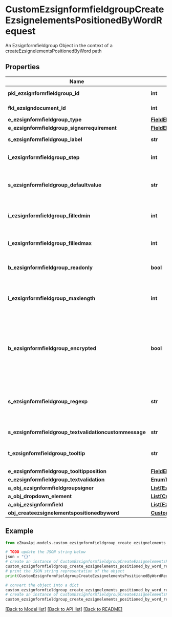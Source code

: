 # CustomEzsignformfieldgroupCreateEzsignelementsPositionedByWordRequest

An Ezsignformfieldgroup Object in the context of a createEzsignelementsPositionedByWord path

## Properties

Name | Type | Description | Notes
------------ | ------------- | ------------- | -------------
**pki_ezsignformfieldgroup_id** | **int** | The unique ID of the Ezsignformfieldgroup | [optional] 
**fki_ezsigndocument_id** | **int** | The unique ID of the Ezsigndocument | 
**e_ezsignformfieldgroup_type** | [**FieldEEzsignformfieldgroupType**](FieldEEzsignformfieldgroupType.md) |  | 
**e_ezsignformfieldgroup_signerrequirement** | [**FieldEEzsignformfieldgroupSignerrequirement**](FieldEEzsignformfieldgroupSignerrequirement.md) |  | [optional] 
**s_ezsignformfieldgroup_label** | **str** | The Label for the Ezsignformfieldgroup | 
**i_ezsignformfieldgroup_step** | **int** | The step when the Ezsignsigner will be invited to fill the form fields | 
**s_ezsignformfieldgroup_defaultvalue** | **str** | The default value for the Ezsignformfieldgroup  You can use the codes below and they will be replaced at signature time.    | Code | Description | Example | | ------------------------- | ------------ | ------------ | | {sUserFirstname} | The first name of the contact | John | | {sUserLastname} | The last name of the contact | Doe | | {sUserJobtitle} | The job title | Sales Representative | | {sCompany} | Company name | eZmax Solutions Inc. | | {sEmailAddress} | The email address | email@example.com | | {sPhoneE164} | A phone number in E.164 Format | +15149901516 | | {sPhoneE164Cell} | A phone number in E.164 Format | +15149901516 | | [optional] 
**i_ezsignformfieldgroup_filledmin** | **int** | The minimum number of Ezsignformfield that must be filled in the Ezsignformfieldgroup | 
**i_ezsignformfieldgroup_filledmax** | **int** | The maximum number of Ezsignformfield that must be filled in the Ezsignformfieldgroup | 
**b_ezsignformfieldgroup_readonly** | **bool** | Whether the Ezsignformfieldgroup is read only or not. | 
**i_ezsignformfieldgroup_maxlength** | **int** | The maximum length for the value in the Ezsignformfieldgroup  This can only be set if eEzsignformfieldgroupType is **Text** or **Textarea** | [optional] 
**b_ezsignformfieldgroup_encrypted** | **bool** | Whether the Ezsignformfieldgroup is encrypted in the database or not. Encrypted values are not displayed on the Ezsigndocument. This can only be set if eEzsignformfieldgroupType is **Text** or **Textarea** | [optional] 
**s_ezsignformfieldgroup_regexp** | **str** | A regular expression to indicate what values are acceptable for the Ezsignformfieldgroup.  This can only be set if eEzsignformfieldgroupType is **Text** or **Textarea** | [optional] 
**s_ezsignformfieldgroup_textvalidationcustommessage** | **str** | Description of validation rule. Show by signatory. | [optional] 
**t_ezsignformfieldgroup_tooltip** | **str** | A tooltip that will be presented to Ezsignsigner about the Ezsignformfieldgroup | [optional] 
**e_ezsignformfieldgroup_tooltipposition** | [**FieldEEzsignformfieldgroupTooltipposition**](FieldEEzsignformfieldgroupTooltipposition.md) |  | [optional] 
**e_ezsignformfieldgroup_textvalidation** | [**EnumTextvalidation**](EnumTextvalidation.md) |  | [optional] 
**a_obj_ezsignformfieldgroupsigner** | [**List[EzsignformfieldgroupsignerRequestCompound]**](EzsignformfieldgroupsignerRequest.md) |  | 
**a_obj_dropdown_element** | [**List[CustomDropdownElementRequestCompound]**](CustomDropdownElementRequest.md) |  | [optional] 
**a_obj_ezsignformfield** | [**List[EzsignformfieldRequestCompound]**](EzsignformfieldRequestCompound.md) |  | 
**obj_createezsignelementspositionedbyword** | [**CustomCreateEzsignelementsPositionedByWordRequest**](CustomCreateEzsignelementsPositionedByWordRequest.md) |  | 

## Example

```python
from eZmaxApi.models.custom_ezsignformfieldgroup_create_ezsignelements_positioned_by_word_request import CustomEzsignformfieldgroupCreateEzsignelementsPositionedByWordRequest

# TODO update the JSON string below
json = "{}"
# create an instance of CustomEzsignformfieldgroupCreateEzsignelementsPositionedByWordRequest from a JSON string
custom_ezsignformfieldgroup_create_ezsignelements_positioned_by_word_request_instance = CustomEzsignformfieldgroupCreateEzsignelementsPositionedByWordRequest.from_json(json)
# print the JSON string representation of the object
print(CustomEzsignformfieldgroupCreateEzsignelementsPositionedByWordRequest.to_json())

# convert the object into a dict
custom_ezsignformfieldgroup_create_ezsignelements_positioned_by_word_request_dict = custom_ezsignformfieldgroup_create_ezsignelements_positioned_by_word_request_instance.to_dict()
# create an instance of CustomEzsignformfieldgroupCreateEzsignelementsPositionedByWordRequest from a dict
custom_ezsignformfieldgroup_create_ezsignelements_positioned_by_word_request_from_dict = CustomEzsignformfieldgroupCreateEzsignelementsPositionedByWordRequest.from_dict(custom_ezsignformfieldgroup_create_ezsignelements_positioned_by_word_request_dict)
```
[[Back to Model list]](../README.md#documentation-for-models) [[Back to API list]](../README.md#documentation-for-api-endpoints) [[Back to README]](../README.md)


